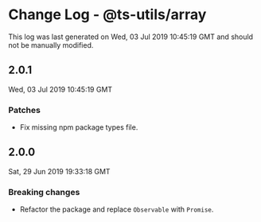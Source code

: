 # Change Log - @ts-utils/array

This log was last generated on Wed, 03 Jul 2019 10:45:19 GMT and should not be manually modified.

## 2.0.1
Wed, 03 Jul 2019 10:45:19 GMT

### Patches

- Fix missing npm package types file.

## 2.0.0
Sat, 29 Jun 2019 19:33:18 GMT

### Breaking changes

- Refactor the package and replace `Observable` with `Promise`.

